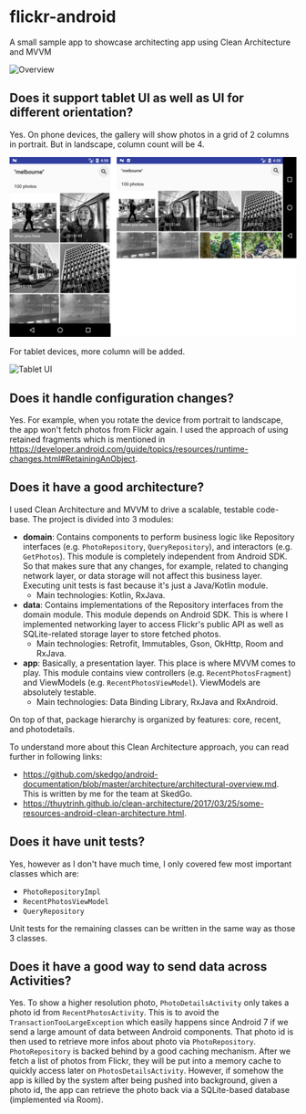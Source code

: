 # flickr-android

A small sample app to showcase architecting app using Clean Architecture and MVVM

![Overview](images/overview.png)

## Does it support tablet UI as well as UI for different orientation?

Yes. On phone devices, the gallery will show photos in a grid of 2 columns in portrait. But in landscape, column count will be 4.

![Phone UI](images/phone-ui.png)

For tablet devices, more column will be added.

![Tablet UI](images/tablet-ui.png)

## Does it handle configuration changes?

Yes. For example, when you rotate the device from portrait to landscape, the app won't fetch photos from Flickr again. I used the approach of using retained fragments which is mentioned in https://developer.android.com/guide/topics/resources/runtime-changes.html#RetainingAnObject.

## Does it have a good architecture?

I used Clean Architecture and MVVM to drive a scalable, testable code-base. The project is divided into 3 modules:

* **domain**: Contains components to perform business logic like Repository interfaces (e.g. `PhotoRepository`, `QueryRepository`), and interactors (e.g. `GetPhotos`). This module is completely independent from Android SDK. So that makes sure that any changes, for example, related to changing network layer, or data storage will not affect this business layer. Executing unit tests is fast because it's just a Java/Kotlin module.
    - Main technologies: Kotlin, RxJava.
* **data**: Contains implementations of the Repository interfaces from the domain module. This module depends on Android SDK. This is where I implemented networking layer to access Flickr's public API as well as SQLite-related storage layer to store fetched photos.
    - Main technologies: Retrofit, Immutables, Gson, OkHttp, Room and RxJava.
* **app**: Basically, a presentation layer. This place is where MVVM comes to play. This module contains view controllers (e.g. `RecentPhotosFragment`) and ViewModels (e.g. `RecentPhotosViewModel`). ViewModels are absolutely testable.
    - Main technologies: Data Binding Library, RxJava and RxAndroid.

On top of that, package hierarchy is organized by features: core, recent, and photodetails.

To understand more about this Clean Architecture approach, you can read further in following links:

* https://github.com/skedgo/android-documentation/blob/master/architecture/architectural-overview.md. This is written by me for the team at SkedGo.
* https://thuytrinh.github.io/clean-architecture/2017/03/25/some-resources-android-clean-architecture.html.

## Does it have unit tests?

Yes, however as I don't have much time, I only covered few most important classes which are:

* `PhotoRepositoryImpl`
* `RecentPhotosViewModel`
* `QueryRepository`

Unit tests for the remaining classes can be written in the same way as those 3 classes.

## Does it have a good way to send data across Activities?

Yes. To show a higher resolution photo, `PhotoDetailsActivity` only takes a photo id from `RecentPhotosActivity`. This is to avoid the `TransactionTooLargeException` which easily happens since Android 7 if we send a large amount of data between Android components. That photo id is then used to retrieve more infos about photo via `PhotoRepository`. `PhotoRepository` is backed behind by a good caching mechanism. After we fetch a list of photos from Flickr, they will be put into a memory cache to quickly access later on `PhotosDetailsActivity`. However, if somehow the app is killed by the system after being pushed into background, given a photo id, the app can retrieve the photo back via a SQLite-based database (implemented via Room).
